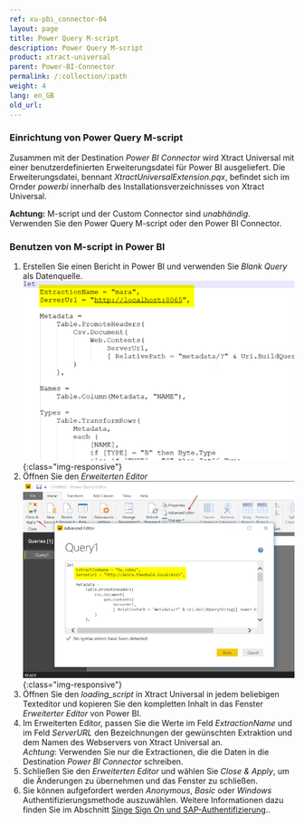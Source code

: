 ```yaml
---
ref: xu-pbi_connector-04
layout: page
title: Power Query M-script
description: Power Query M-script 
product: xtract-universal
parent: Power-BI-Connector
permalink: /:collection/:path
weight: 4
lang: en_GB
old_url:
---
```


### Einrichtung von Power Query M-script

Zusammen mit der Destination *Power BI Connector* wird Xtract Universal mit einer benutzerdefinierten Erweiterungsdatei für Power BI ausgeliefert. Die Erweiterungsdatei, bennant *XtractUniversalExtension.pqx*, befindet sich im Ornder *powerbi* innerhalb des  Installationsverzeichnisses von Xtract Universal. <br>

**Achtung:** M-script und der Custom Connector sind  *unabhändig*. Verwenden Sie den Power Query M-script oder den Power BI Connector.

### Benutzen von M-script in Power BI

1. Erstellen Sie einen Bericht in Power BI und verwenden Sie *Blank Query* als Datenquelle.
![M-Script](/img/content/XU_PowerQueryScript.png){:class="img-responsive"}
2. Öffnen Sie den *Erweiterten Editor*
![PowerQueryEditor](/img/content/XU_PBI_PowerQueryEditor.png){:class="img-responsive"}
3. Öffnen Sie den *loading_script* in Xtract Universal in jedem beliebigen Texteditor und kopieren Sie den kompletten Inhalt in das Fenster *Erweiterter Editor* von Power BI.
4. Im Erweiterten Editor, passen Sie die Werte im Feld *ExtractionName* und im Feld *ServerURL* den Bezeichnungen der gewünschten Extraktion und dem Namen des Webservers von Xtract Universal an. <br> *Achtung*: Verwenden Sie nur die Extractionen, die die Daten in die Destination *Power BI Connector* schreiben.
5. Schließen Sie den *Erweiterten Editor* und wählen Sie *Close & Apply*, um die Änderungen zu übernehmen und das Fenster zu schließen.
6. Sie können aufgefordert werden  *Anonymous*, *Basic* oder *Windows* Authentifizierungsmethode auszuwählen. Weitere Informationen dazu finden Sie im Abschnitt [Singe Sign On und SAP-Authentifizierung](./pbi-SSO).. 








